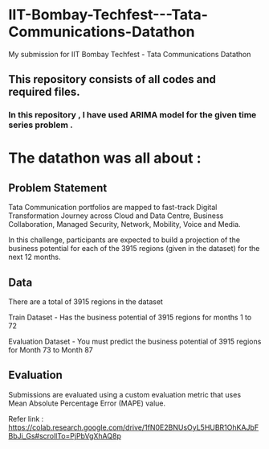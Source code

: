 # IIT-Bombay-Techfest---Tata-Communications-Datathon
My submission for IIT Bombay Techfest - Tata Communications Datathon

## This repository consists of all codes and required files.
### In this repository , I have used ARIMA model for the given time series problem .

# The datathon was all about : 
## Problem Statement 
Tata Communication portfolios are mapped to fast-track Digital Transformation Journey across Cloud and Data Centre, Business Collaboration, Managed Security, Network, Mobility, Voice and Media.

In this challenge, participants are expected to build a projection of the business potential for each of the 3915 regions (given in the dataset) for the next 12 months. 

## Data 
There are a total of 3915 regions in the dataset 

Train Dataset - Has the business potential of 3915 regions for months 1 to 72

Evaluation Dataset - You must predict the business potential of 3915 regions for Month 73 to Month 87

## Evaluation 
Submissions are evaluated using a custom evaluation metric that uses Mean Absolute Percentage Error (MAPE) value. 

Refer link : https://colab.research.google.com/drive/1fN0E2BNUsOyL5HUBR1OhKAJbFBbJi_Gs#scrollTo=PjPbVgXhAQ8p
